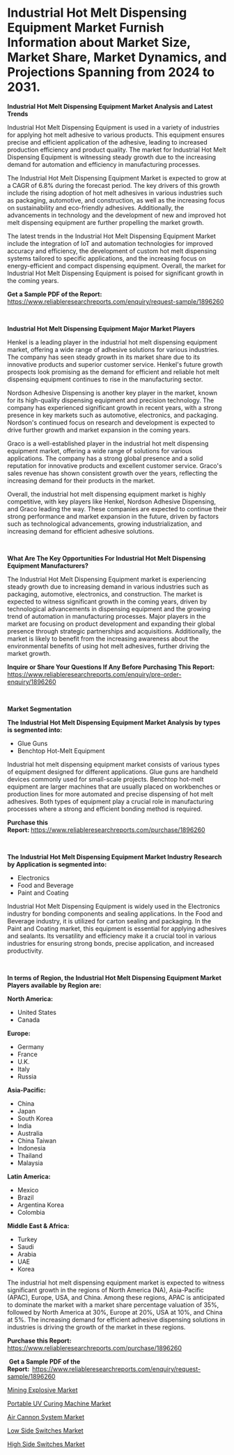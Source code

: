 <p><h1>Industrial Hot Melt Dispensing Equipment Market Furnish Information about Market Size, Market Share, Market Dynamics, and Projections Spanning from 2024 to 2031.</h1></p><p><strong>Industrial Hot Melt Dispensing Equipment Market Analysis and Latest Trends</strong></p>
<p><p>Industrial Hot Melt Dispensing Equipment is used in a variety of industries for applying hot melt adhesive to various products. This equipment ensures precise and efficient application of the adhesive, leading to increased production efficiency and product quality. The market for Industrial Hot Melt Dispensing Equipment is witnessing steady growth due to the increasing demand for automation and efficiency in manufacturing processes.</p><p>The Industrial Hot Melt Dispensing Equipment Market is expected to grow at a CAGR of 6.8% during the forecast period. The key drivers of this growth include the rising adoption of hot melt adhesives in various industries such as packaging, automotive, and construction, as well as the increasing focus on sustainability and eco-friendly adhesives. Additionally, the advancements in technology and the development of new and improved hot melt dispensing equipment are further propelling the market growth.</p><p>The latest trends in the Industrial Hot Melt Dispensing Equipment Market include the integration of IoT and automation technologies for improved accuracy and efficiency, the development of custom hot melt dispensing systems tailored to specific applications, and the increasing focus on energy-efficient and compact dispensing equipment. Overall, the market for Industrial Hot Melt Dispensing Equipment is poised for significant growth in the coming years.</p></p>
<p><strong>Get a Sample PDF of the Report:&nbsp;</strong> <a href="https://www.reliableresearchreports.com/enquiry/request-sample/1896260">https://www.reliableresearchreports.com/enquiry/request-sample/1896260</a></p>
<p>&nbsp;</p>
<p><strong>Industrial Hot Melt Dispensing Equipment Major Market Players</strong></p>
<p><p>Henkel is a leading player in the industrial hot melt dispensing equipment market, offering a wide range of adhesive solutions for various industries. The company has seen steady growth in its market share due to its innovative products and superior customer service. Henkel's future growth prospects look promising as the demand for efficient and reliable hot melt dispensing equipment continues to rise in the manufacturing sector.</p><p>Nordson Adhesive Dispensing is another key player in the market, known for its high-quality dispensing equipment and precision technology. The company has experienced significant growth in recent years, with a strong presence in key markets such as automotive, electronics, and packaging. Nordson's continued focus on research and development is expected to drive further growth and market expansion in the coming years.</p><p>Graco is a well-established player in the industrial hot melt dispensing equipment market, offering a wide range of solutions for various applications. The company has a strong global presence and a solid reputation for innovative products and excellent customer service. Graco's sales revenue has shown consistent growth over the years, reflecting the increasing demand for their products in the market.</p><p>Overall, the industrial hot melt dispensing equipment market is highly competitive, with key players like Henkel, Nordson Adhesive Dispensing, and Graco leading the way. These companies are expected to continue their strong performance and market expansion in the future, driven by factors such as technological advancements, growing industrialization, and increasing demand for efficient adhesive solutions.</p></p>
<p>&nbsp;</p>
<p><strong>What Are The Key Opportunities For Industrial Hot Melt Dispensing Equipment Manufacturers?</strong></p>
<p><p>The Industrial Hot Melt Dispensing Equipment market is experiencing steady growth due to increasing demand in various industries such as packaging, automotive, electronics, and construction. The market is expected to witness significant growth in the coming years, driven by technological advancements in dispensing equipment and the growing trend of automation in manufacturing processes. Major players in the market are focusing on product development and expanding their global presence through strategic partnerships and acquisitions. Additionally, the market is likely to benefit from the increasing awareness about the environmental benefits of using hot melt adhesives, further driving the market growth.</p></p>
<p><strong>Inquire or Share Your Questions If Any Before Purchasing This Report:</strong> <a href="https://www.reliableresearchreports.com/enquiry/pre-order-enquiry/1896260">https://www.reliableresearchreports.com/enquiry/pre-order-enquiry/1896260</a></p>
<p>&nbsp;</p>
<p><strong>Market Segmentation</strong></p>
<p><strong>The Industrial Hot Melt Dispensing Equipment Market Analysis by types is segmented into:</strong></p>
<p><ul><li>Glue Guns</li><li>Benchtop Hot-Melt Equipment</li></ul></p>
<p><p>Industrial hot melt dispensing equipment market consists of various types of equipment designed for different applications. Glue guns are handheld devices commonly used for small-scale projects. Benchtop hot-melt equipment are larger machines that are usually placed on workbenches or production lines for more automated and precise dispensing of hot melt adhesives. Both types of equipment play a crucial role in manufacturing processes where a strong and efficient bonding method is required.</p></p>
<p><strong>Purchase this Report:&nbsp;</strong><a href="https://www.reliableresearchreports.com/purchase/1896260">https://www.reliableresearchreports.com/purchase/1896260</a></p>
<p>&nbsp;</p>
<p><strong>The Industrial Hot Melt Dispensing Equipment Market Industry Research by Application is segmented into:</strong></p>
<p><ul><li>Electronics</li><li>Food and Beverage</li><li>Paint and Coating</li></ul></p>
<p><p>Industrial Hot Melt Dispensing Equipment is widely used in the Electronics industry for bonding components and sealing applications. In the Food and Beverage industry, it is utilized for carton sealing and packaging. In the Paint and Coating market, this equipment is essential for applying adhesives and sealants. Its versatility and efficiency make it a crucial tool in various industries for ensuring strong bonds, precise application, and increased productivity.</p></p>
<p>&nbsp;</p>
<p><strong>In terms of Region, the Industrial Hot Melt Dispensing Equipment Market Players available by Region are:</strong></p>
<p>
    <p> <strong> North America: </strong>
        <ul>
            <li>United States</li>
            <li>Canada</li>
        </ul>
        </p> 
    <p> <strong> Europe: </strong>
        <ul>
            <li>Germany</li>
            <li>France</li>
            <li>U.K.</li>
            <li>Italy</li>
            <li>Russia</li>
        </ul>
        </p> 
    <p> <strong> Asia-Pacific: </strong>
        <ul>
            <li>China</li>
            <li>Japan</li>
            <li>South Korea</li>
            <li>India</li>
            <li>Australia</li>
            <li>China Taiwan</li>
            <li>Indonesia</li>
            <li>Thailand</li>
            <li>Malaysia</li>
        </ul>
        </p> 
    <p> <strong> Latin America: </strong>
        <ul>
            <li>Mexico</li>
            <li>Brazil</li>
            <li>Argentina Korea</li>
            <li>Colombia</li>
        </ul>
        </p> 
    <p> <strong> Middle East & Africa: </strong>
        <ul>
            <li>Turkey</li>
            <li>Saudi</li>
            <li>Arabia</li>
            <li>UAE</li>
            <li>Korea</li>
        </ul>
    </p>
    </p>
<p><p>The industrial hot melt dispensing equipment market is expected to witness significant growth in the regions of North America (NA), Asia-Pacific (APAC), Europe, USA, and China. Among these regions, APAC is anticipated to dominate the market with a market share percentage valuation of 35%, followed by North America at 30%, Europe at 20%, USA at 10%, and China at 5%. The increasing demand for efficient adhesive dispensing solutions in industries is driving the growth of the market in these regions.</p></p>
<p><strong>Purchase this Report: </strong><a href="https://www.reliableresearchreports.com/purchase/1896260">https://www.reliableresearchreports.com/purchase/1896260</a></p>
<p>&nbsp;<strong>Get a Sample PDF of the Report:&nbsp;&nbsp;</strong><a href="https://www.reliableresearchreports.com/enquiry/request-sample/1896260">https://www.reliableresearchreports.com/enquiry/request-sample/1896260</a></p>
<p><strong></strong></p>
<p><p><a href="https://iodized-pantydraco-05c.notion.site/Mining-Explosive-Market-Size-Furnishes-Valuable-Information-Encompassing-Market-Share-Market-Trends-882fe70114704d1db8bbe14fae5b4089">Mining Explosive Market</a></p><p><a href="https://zircon-bluebell-299.notion.site/Portable-UV-Curing-Machine-Market-Analysis-Examines-its-Scope-on-Growth-Opportunities-and-Forecaste-d80264fa4e244325a11ab15b7fed6d47">Portable UV Curing Machine Market</a></p><p><a href="https://github.com/danielneavesallisons03mba/Market-Research-Report-List-1/blob/main/air-cannon-system-market.md">Air Cannon System Market</a></p><p><a href="https://view.publitas.com/reportprime-1/decoding-the-low-side-switches-market-a-deep-dive-into-the-latest-market-trends-market-segmentation-and-competitive-analysis/">Low Side Switches Market</a></p><p><a href="https://view.publitas.com/reportprime-1/high-side-switches-market-offer-valuable-insights-into-market-size-market-share-market-trends-and-projections-spanning-from-2024-to-2031/">High Side Switches Market</a></p></p>